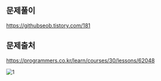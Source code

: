 ## 문제풀이
https://githubseob.tistory.com/181
## 문제출처
https://programmers.co.kr/learn/courses/30/lessons/62048

![1](https://user-images.githubusercontent.com/83795383/163379679-0754172c-d5d9-47d8-8f81-3c46ef71f84b.jpg)